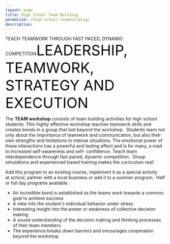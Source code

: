 ```yaml
---
layout: page
title: High School Team Building
permalink: /high-school-teambuilding/
description:
---
```

TEACH TEAMWORK THROUGH FAST PACED, DYNAMIC COMPETITION<span style="color: #000; font-size: 45px;">LEADERSHIP, TEAMWORK, STRATEGY AND EXECUTION</span>
<p style="text-align: left;">The <strong>TEAM workshop</strong> consists of team building activities for high school students. This highly effective workshop teaches teamwork skills and creates bonds in a group that last beyond the workshop.  Students learn not only about the importance of teamwork and communication, but also their own strengths and limitations in intense situations. The emotional power of these interactions has a powerful and lasting effect and is for many, a road to increased self-awareness and self- confidence. Teach team interdependence through fast paced, dynamic competition.  Group simulations and experienced based training makes the curriculum real!</p>
<p style="text-align: left;">Add this program to an existing course, implement it as a special activity at school, partner with a local business or add it to a summer program.  Half or full day programs available.</p>

<ul>
 	<li style="text-align: left;">An incredible bond is established as the teams work towards a common goal to achieve success</li>
 	<li style="text-align: left;">A view into the student's individual behavior under stress</li>
 	<li style="text-align: left;">Interesting insight into the power or weakness of collective decision making</li>
 	<li style="text-align: left;">A sound understanding of the decision making and thinking processes of their team members</li>
 	<li style="text-align: left;">The experience breaks down barriers and encourages cooperation beyond the workshop</li>
</ul>
<p style="text-align: left;"><style>div.wpforms-container-full .wpforms-form input, div.wpforms-container-full .wpforms-form button, div.wpforms-container-full .wpforms-form .wpforms-page-button{background:#000!important;}</style></p>

